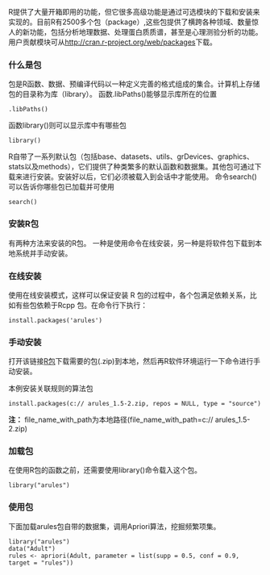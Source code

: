 R提供了大量开箱即用的功能，但它很多高级功能是通过可选模块的下载和安装来实现的。目前R有2500多个包（package）,这些包提供了横跨各种领域、数量惊人的新功能，包括分析地理数据、处理蛋白质质谱，甚至是心理测验分析的功能。用户贡献模块可从<http://cran.r-project.org/web/packages>下载。

### 什么是包
包是R函数、数据、预编译代码以一种定义完善的格式组成的集合。计算机上存储包的目录称为库（library）。
函数.libPaths()能够显示库所在的位置
```
.libPaths()
```
函数library()则可以显示库中有哪些包
```
library()
```

R自带了一系列默认包（包括base、datasets、utils、grDevices、graphics、stats以及methods），它们提供了种类繁多的默认函数和数据集。其他包可通过下载来进行安装。安装好以后，它们必须被载入到会话中才能使用。
命令search()可以告诉你哪些包已加载并可使用
```
search()
```

### 安装R包
有两种方法来安装的R包。 一种是使用命令在线安装，另一种是将软件包下载到本地系统并手动安装。
### 在线安装
使用在线安装模式，这样可以保证安装 R 包的过程中，各个包满足依赖关系，比如有些包依赖于Rcpp 包。在命令行下执行：
```
install.packages('arules')
```

### 手动安装
打开该链接[R包](https://cran.r-project.org/web/packages/available_packages_by_name.html)下载需要的包(.zip)到本地，然后再R软件环境运行一下命令进行手动安装。

本例安装关联规则的算法包
```
install.packages(c:// arules_1.5-2.zip, repos = NULL, type = "source")
```
**注：** file_name_with_path为本地路径(file_name_with_path=c:// arules_1.5-2.zip)


### 加载包
在使用R包的函数之前，还需要使用library()命令载入这个包。
```
library("arules")
```

### 使用包
下面加载arules包自带的数据集，调用Apriori算法，挖掘频繁项集。
```
library("arules")
data("Adult")
rules <- apriori(Adult, parameter = list(supp = 0.5, conf = 0.9, target = "rules"))
```


